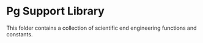 # Pg Support Library

This folder contains a collection of scientific end engineering functions and constants.
